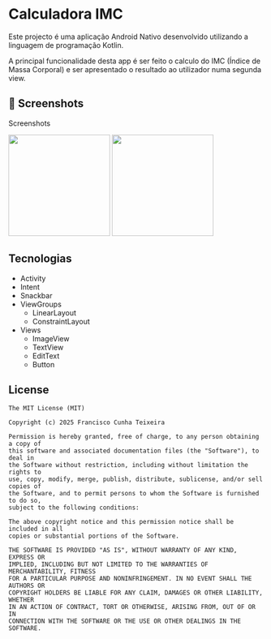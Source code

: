 # Calculadora IMC
Este projecto é uma aplicação Android Nativo desenvolvido utilizando a linguagem de programação Kotlin.

A principal funcionalidade desta app é ser feito o calculo do IMC (Índice de Massa Corporal) e ser apresentado o resultado ao utilizador numa segunda view.

## :camera_flash: Screenshots

Screenshots

<img src="https://github.com/user-attachments/assets/63cda370-7448-44e6-bda9-f8525b4df5c5" width=200/> <img src="https://github.com/user-attachments/assets/df75728a-2860-43e2-9e61-b1acfa26438e" width=200/>

## Tecnologias
- Activity
- Intent
- Snackbar
- ViewGroups
  - LinearLayout
  - ConstraintLayout
- Views
  - ImageView
  - TextView
  - EditText
  - Button


## License
```
The MIT License (MIT)

Copyright (c) 2025 Francisco Cunha Teixeira

Permission is hereby granted, free of charge, to any person obtaining a copy of
this software and associated documentation files (the "Software"), to deal in
the Software without restriction, including without limitation the rights to
use, copy, modify, merge, publish, distribute, sublicense, and/or sell copies of
the Software, and to permit persons to whom the Software is furnished to do so,
subject to the following conditions:

The above copyright notice and this permission notice shall be included in all
copies or substantial portions of the Software.

THE SOFTWARE IS PROVIDED "AS IS", WITHOUT WARRANTY OF ANY KIND, EXPRESS OR
IMPLIED, INCLUDING BUT NOT LIMITED TO THE WARRANTIES OF MERCHANTABILITY, FITNESS
FOR A PARTICULAR PURPOSE AND NONINFRINGEMENT. IN NO EVENT SHALL THE AUTHORS OR
COPYRIGHT HOLDERS BE LIABLE FOR ANY CLAIM, DAMAGES OR OTHER LIABILITY, WHETHER
IN AN ACTION OF CONTRACT, TORT OR OTHERWISE, ARISING FROM, OUT OF OR IN
CONNECTION WITH THE SOFTWARE OR THE USE OR OTHER DEALINGS IN THE SOFTWARE.
```
